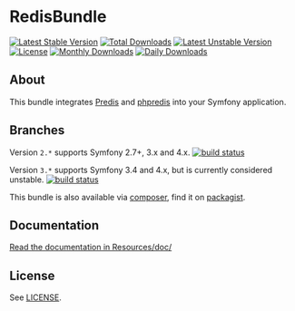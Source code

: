 # RedisBundle #
[![Latest Stable Version](https://poser.pugx.org/snc/redis-bundle/v/stable)](https://packagist.org/packages/snc/redis-bundle)
[![Total Downloads](https://poser.pugx.org/snc/redis-bundle/downloads)](https://packagist.org/packages/snc/redis-bundle)
[![Latest Unstable Version](https://poser.pugx.org/snc/redis-bundle/v/unstable)](https://packagist.org/packages/snc/redis-bundle)
[![License](https://poser.pugx.org/snc/redis-bundle/license)](https://packagist.org/packages/snc/redis-bundle)
[![Monthly Downloads](https://poser.pugx.org/snc/redis-bundle/d/monthly)](https://packagist.org/packages/snc/redis-bundle)
[![Daily Downloads](https://poser.pugx.org/snc/redis-bundle/d/daily)](https://packagist.org/packages/snc/redis-bundle)

## About ##

This bundle integrates [Predis](https://github.com/nrk/predis) and [phpredis](https://github.com/nicolasff/phpredis) into your Symfony application.

## Branches ##

Version `2.*` supports Symfony 2.7+, 3.x and 4.x. [![build status](https://travis-ci.org/snc/SncRedisBundle.svg?branch=2.1)](https://travis-ci.org/snc/SncRedisBundle)

Version `3.*` supports Symfony 3.4 and 4.x, but is currently considered unstable. [![build status](https://travis-ci.org/snc/SncRedisBundle.svg?branch=master)](https://travis-ci.org/snc/SncRedisBundle)

This bundle is also available via [composer](https://github.com/composer/composer), find it on [packagist](https://packagist.org/packages/snc/redis-bundle).

## Documentation ##

[Read the documentation in Resources/doc/](Resources/doc/index.md)

## License ##

See [LICENSE](LICENSE).
